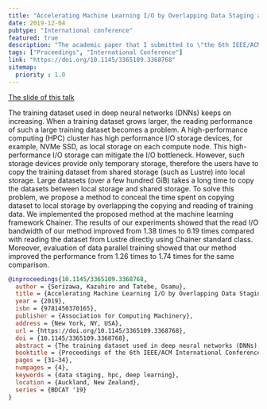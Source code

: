 ```yaml
---
title: "Accelerating Machine Learning I/O by Overlapping Data Staging and Mini-batch Generations"
date: 2019-12-04
pubtype: "International conference"
featured: true
description: "The academic paper that I submitted to \"the 6th IEEE/ACM International Conference on Big Data Computing, Applications and Technologies (BDCAT'19)\""
tags: ["Proceedings", "International Conference"]
link: "https://doi.org/10.1145/3365109.3368768"
sitemap:
  priority : 1.0
---
```


[The slide of this talk](https://speakerdeck.com/serihiro/o-by-overlapping-data-staging-and-mini-batch-generations)

The training dataset used in deep neural networks (DNNs) keeps on increasing. When a training dataset grows larger, the reading performance of such a large training dataset becomes a problem. A high-performance computing (HPC) cluster has high performance I/O storage devices, for example, NVMe SSD, as local storage on each compute node. This high-performance I/O storage can mitigate the I/O bottleneck. However, such storage devices provide only temporary storage, therefore the users have to copy the training dataset from shared storage (such as Lustre) into local storage. Large datasets (over a few hundred GiB) takes a long time to copy the datasets between local storage and shared storage. To solve this problem, we propose a method to conceal the time spent on copying dataset to local storage by overlapping the copying and reading of training data. We implemented the proposed method at the machine learning framework Chainer. The results of our experiments showed that the read I/O bandwidth of our method improved from 1.38 times to 6.19 times compared with reading the dataset from Lustre directly using Chainer standard class. Moreover, evaluation of data parallel training showed that our method improved the performance from 1.26 times to 1.74 times for the same comparison.

```bibtex
@inproceedings{10.1145/3365109.3368768,
  author = {Serizawa, Kazuhiro and Tatebe, Osamu},
  title = {Accelerating Machine Learning I/O by Overlapping Data Staging and Mini-Batch Generations},
  year = {2019},
  isbn = {9781450370165},
  publisher = {Association for Computing Machinery},
  address = {New York, NY, USA},
  url = {https://doi.org/10.1145/3365109.3368768},
  doi = {10.1145/3365109.3368768},
  abstract = {The training dataset used in deep neural networks (DNNs) keeps on increasing. When a training dataset grows larger, the reading performance of such a large training dataset becomes a problem. A high-performance computing (HPC) cluster has high performance I/O storage devices, for example, NVMe SSD, as local storage on each compute node. This high-performance I/O storage can mitigate the I/O bottleneck. However, such storage devices provide only temporary storage, therefore the users have to copy the training dataset from shared storage (such as Lustre) into local storage. Large datasets (over a few hundred GiB) takes a long time to copy the datasets between local storage and shared storage. To solve this problem, we propose a method to conceal the time spent on copying dataset to local storage by overlapping the copying and reading of training data. We implemented the proposed method at the machine learning framework Chainer. The results of our experiments showed that the read I/O bandwidth of our method improved from 1.38 times to 6.19 times compared with reading the dataset from Lustre directly using Chainer standard class. Moreover, evaluation of data parallel training showed that our method improved the performance from 1.26 times to 1.74 times for the same comparison.},
  booktitle = {Proceedings of the 6th IEEE/ACM International Conference on Big Data Computing, Applications and Technologies},
  pages = {31–34},
  numpages = {4},
  keywords = {data staging, hpc, deep learning},
  location = {Auckland, New Zealand},
  series = {BDCAT '19}
}
```
